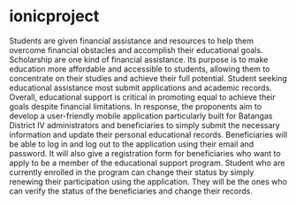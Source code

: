 # ionicproject
Students are given financial assistance and resources to help them overcome financial obstacles and accomplish their educational goals. Scholarship are one kind of financial assistance. Its purpose is to make education more affordable and accessible to students, allowing them to concentrate on their studies and achieve their full potential. Student seeking educational assistance most submit applications and academic records. Overall, educational support is critical in promoting equal to achieve their goals despite financial limitations.
In response, the proponents aim to develop a user-friendly mobile application particularly built for Batangas District IV administrators and beneficiaries to simply submit the necessary information and update their personal educational records. Beneficiaries will be able to log in and log out to the application using their email and password. It will also give a registration form for beneficiaries who want to apply to be a member of the educational support program. Student who are currently enrolled in the program can change their status by simply renewing their participation using the application. They will be the ones who can verify the status of the beneficiaries and change their records.
